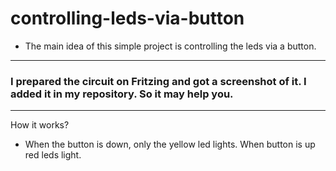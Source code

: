 # controlling-leds-via-button
- The main idea of this simple project is controlling the leds via a button. 
-------------------------------------------------------------------------------------------------------------------
### I prepared the circuit on Fritzing and got a screenshot of it. I added it in my repository. So it may help you.
-------------------------------------------------------------------------------------------------------------------
How it works? 
- When the button is down, only the yellow led lights. When button is up red leds light.
